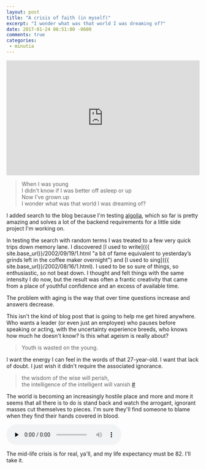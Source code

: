 ```yaml
---
layout: post
title: "A crisis of faith (in myself)"
excerpt: "I wonder what was that world I was dreaming of?"
date: 2017-01-24 06:51:00 -0600
comments: true
categories: 
 - minutia
---
```


<iframe width="100%" height="300" scrolling="no" frameborder="no" src="https://w.soundcloud.com/player/?url=https%3A//api.soundcloud.com/tracks/38174675&amp;auto_play=false&amp;hide_related=false&amp;show_comments=true&amp;show_user=true&amp;show_reposts=false&amp;visual=true"></iframe>

> When I was young  
> I didn't know if I was better off asleep or up  
> Now I've grown up  
> I wonder what was that world I was dreaming of?

I added search to the blog because I'm testing [algolia](https://www.algolia.com), which so far is pretty amazing and solves a lot of the backend requirements for a little side project I'm working on.

In testing the search with random terms I was treated to a few very quick trips down memory lane. I discovered [I used to write]({{ site.base_url}}/2002/09/19/1.html "a bit of fame equivalent to yesterday’s grinds left in the coffee maker overnight") and [I used to sing]({{ site.base_url}}/2002/08/16/1.html). I used to be so sure of things, so enthusiastic, so not beat down. I thought and felt things with the same intensity I do now, but the result was often a frantic creativity that came from a place of youthful confidence and an excess of available time.

The problem with aging is the way that over time questions increase and answers decrease.

This isn't the kind of blog post that is going to help me get hired anywhere. Who wants a leader (or even just an employee) who pauses before speaking or acting, with the uncertainty experience breeds, who knows how much he doesn't know? Is this what ageism is really about? 

> Youth is wasted on the young. 

I want the energy I can feel in the words of that 27-year-old. I want that lack of doubt. I just wish it didn't require the associated ignorance.

> the wisdom of the wise will perish,  
>   the intelligence of the intelligent will vanish [#](https://www.biblegateway.com/passage/?search=Isaiah+29&version=NIV)

The world is becoming an increasingly hostile place and more and more it seems that all there is to do is stand back and watch the arrogant, ignorant masses cut themselves to pieces. I'm sure they'll find someone to blame when they find their hands covered in blood.

<audio src="http://www.danielsjourney.com/assets/2016/03/danny.mp3" controls="" preload="none">
<object type="application/x-shockwave-flash" id="audioplayer1" data="/flash/player.swf?soundFile=http://www.danielsjourney.com/assets/2016/03/danny.mp3&amp;playerID=1" width="290" height="24">
<param name="movie" value="/flash/player.swf?soundFile=http://www.danielsjourney.com/assets/2016/03/danny.mp3">
<param name="quality" value="high">
<param name="menu" value="false">
<param name="wmode" value="transparent">
</object>
</audio>

The mid-life crisis is for real, ya'll, and my life expectancy must be 82. I'll take it.
